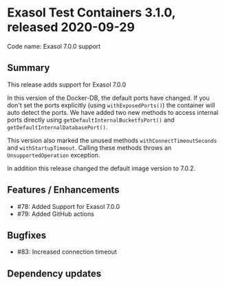 # Exasol Test Containers 3.1.0, released 2020-09-29

Code name: Exasol 7.0.0 support

## Summary

This release adds support for Exasol 7.0.0

In this version of the Docker-DB, the default ports have changed.
If you don't set the ports explicitly (using `withExposedPorts()`) the container will auto detect the ports.
We have added two new methods to access internal ports directly using `getDefaultInternalBucketfsPort()` and `getDefaultInternalDatabasePort()`.

This version also marked the unused methods `withConnectTimeoutSeconds` and `withStartupTimeout`. Calling these methods throws an `UnsupportedOperation` exception.

In addition this release changed the default image version to 7.0.2.
 

## Features / Enhancements
 
* #78: Added Support for Exasol 7.0.0
* #79: Added GitHub actions

## Bugfixes

* #83: Increased connection timeout

## Dependency updates
